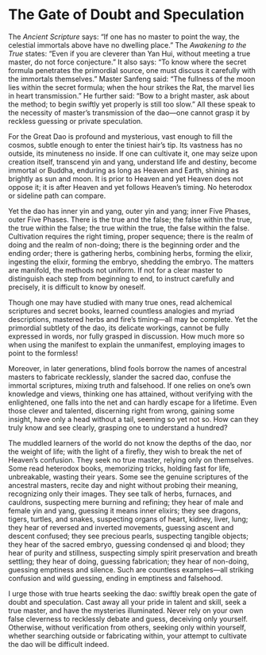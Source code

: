 # The Gate of Doubt and Speculation

The *Ancient Scripture* says: “If one has no master to point the way, the celestial immortals above have no dwelling place.” The *Awakening to the True* states: “Even if you are cleverer than Yan Hui, without meeting a true master, do not force conjecture.” It also says: “To know where the secret formula penetrates the primordial source, one must discuss it carefully with the immortals themselves.” Master Sanfeng said: “The fullness of the moon lies within the secret formula; when the hour strikes the Rat, the marvel lies in heart transmission.” He further said: “Bow to a bright master, ask about the method; to begin swiftly yet properly is still too slow.” All these speak to the necessity of master’s transmission of the dao—one cannot grasp it by reckless guessing or private speculation.

For the Great Dao is profound and mysterious, vast enough to fill the cosmos, subtle enough to enter the tiniest hair’s tip. Its vastness has no outside, its minuteness no inside. If one can cultivate it, one may seize upon creation itself, transcend yin and yang, understand life and destiny, become immortal or Buddha, enduring as long as Heaven and Earth, shining as brightly as sun and moon. It is prior to Heaven and yet Heaven does not oppose it; it is after Heaven and yet follows Heaven’s timing. No heterodox or sideline path can compare.

Yet the dao has inner yin and yang, outer yin and yang; inner Five Phases, outer Five Phases. There is the true and the false; the false within the true, the true within the false; the true within the true, the false within the false. Cultivation requires the right timing, proper sequence; there is the realm of doing and the realm of non-doing; there is the beginning order and the ending order; there is gathering herbs, combining herbs, forming the elixir, ingesting the elixir, forming the embryo, shedding the embryo. The matters are manifold, the methods not uniform. If not for a clear master to distinguish each step from beginning to end, to instruct carefully and precisely, it is difficult to know by oneself.

Though one may have studied with many true ones, read alchemical scriptures and secret books, learned countless analogies and myriad descriptions, mastered herbs and fire’s timing—all may be complete. Yet the primordial subtlety of the dao, its delicate workings, cannot be fully expressed in words, nor fully grasped in discussion. How much more so when using the manifest to explain the unmanifest, employing images to point to the formless!

Moreover, in later generations, blind fools borrow the names of ancestral masters to fabricate recklessly, slander the sacred dao, confuse the immortal scriptures, mixing truth and falsehood. If one relies on one’s own knowledge and views, thinking one has attained, without verifying with the enlightened, one falls into the net and can hardly escape for a lifetime. Even those clever and talented, discerning right from wrong, gaining some insight, have only a head without a tail, seeming so yet not so. How can they truly know and see clearly, grasping one to understand a hundred?

The muddled learners of the world do not know the depths of the dao, nor the weight of life; with the light of a firefly, they wish to break the net of Heaven’s confusion. They seek no true master, relying only on themselves. Some read heterodox books, memorizing tricks, holding fast for life, unbreakable, wasting their years. Some see the genuine scriptures of the ancestral masters, recite day and night without probing their meaning, recognizing only their images. They see talk of herbs, furnaces, and cauldrons, suspecting mere burning and refining; they hear of male and female yin and yang, guessing it means inner elixirs; they see dragons, tigers, turtles, and snakes, suspecting organs of heart, kidney, liver, lung; they hear of reversed and inverted movements, guessing ascent and descent confused; they see precious pearls, suspecting tangible objects; they hear of the sacred embryo, guessing condensed qi and blood; they hear of purity and stillness, suspecting simply spirit preservation and breath settling; they hear of doing, guessing fabrication; they hear of non-doing, guessing emptiness and silence. Such are countless examples—all striking confusion and wild guessing, ending in emptiness and falsehood.

I urge those with true hearts seeking the dao: swiftly break open the gate of doubt and speculation. Cast away all your pride in talent and skill, seek a true master, and have the mysteries illuminated. Never rely on your own false cleverness to recklessly debate and guess, deceiving only yourself. Otherwise, without verification from others, seeking only within yourself, whether searching outside or fabricating within, your attempt to cultivate the dao will be difficult indeed.
